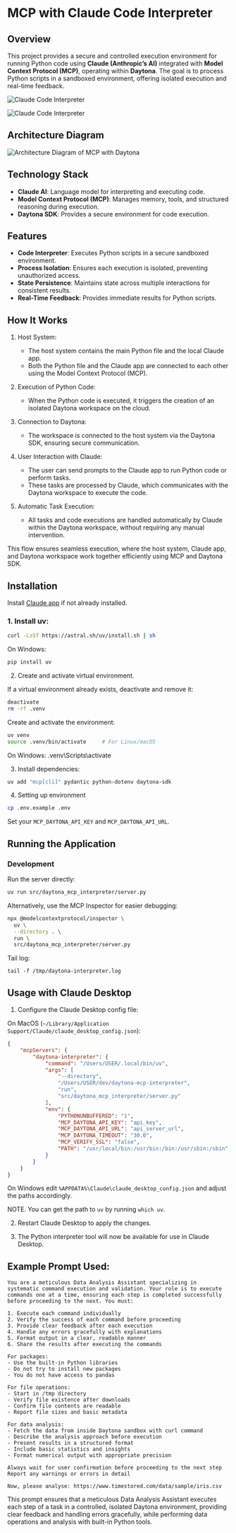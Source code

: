 # MCP with Claude Code Interpreter

## Overview
This project provides a secure and controlled execution environment for running Python code using **Claude (Anthropic’s AI)** integrated with **Model Context Protocol (MCP)**, operating within **Daytona**. The goal is to process Python scripts in a sandboxed environment, offering isolated execution and real-time feedback.

![Claude Code Interpreter](docs/assets/claude-code-interpreter.png)

![Claude Code Interpreter](docs/assets/claude-code-interpreter.gif)


## Architecture Diagram
![Architecture Diagram of MCP with Daytona](docs/assets/mcp-code-interpreter-with-claude.png)

## Technology Stack
- **Claude AI**: Language model for interpreting and executing code.
- **Model Context Protocol (MCP)**: Manages memory, tools, and structured reasoning during execution.
- **Daytona SDK**: Provides a secure environment for code execution.

## Features
- **Code Interpreter**: Executes Python scripts in a secure sandboxed environment.
- **Process Isolation**: Ensures each execution is isolated, preventing unauthorized access.
- **State Persistence**: Maintains state across multiple interactions for consistent results.
- **Real-Time Feedback**: Provides immediate results for Python scripts.

## How It Works

1. Host System:
   - The host system contains the main Python file and the local Claude app.
   - Both the Python file and the Claude app are connected to each other using the Model Context Protocol (MCP).

2. Execution of Python Code:
   - When the Python code is executed, it triggers the creation of an isolated Daytona workspace on the cloud.

3. Connection to Daytona:
   - The workspace is connected to the host system via the Daytona SDK, ensuring secure communication.

4. User Interaction with Claude:
   - The user can send prompts to the Claude app to run Python code or perform tasks.
   - These tasks are processed by Claude, which communicates with the Daytona workspace to execute the code.

5. Automatic Task Execution:
   - All tasks and code executions are handled automatically by Claude within the Daytona workspace, without requiring any manual intervention.

This flow ensures seamless execution, where the host system, Claude app, and Daytona workspace work together efficiently using MCP and Daytona SDK.

## Installation

Install [Claude app](https://claude.ai/download) if not already installed.

### 1. Install **uv**:
```bash
curl -LsSf https://astral.sh/uv/install.sh | sh
```

On Windows:
```cmd
pip install uv
```

2. Create and activate virtual environment.

If a virtual environment already exists, deactivate and remove it:
```bash
deactivate
rm -rf .venv
```

Create and activate the environment:
```bash
uv venv
source .venv/bin/activate     # For Linux/macOS
```
On Windows: .venv\Scripts\activate

3. Install dependencies:
```bash
uv add "mcp[cli]" pydantic python-dotenv daytona-sdk
```

4. Setting up environment
```bash
cp .env.example .env
```
Set your `MCP_DAYTONA_API_KEY` and `MCP_DAYTONA_API_URL`.

## Running the Application

### Development

Run the server directly:
```bash
uv run src/daytona_mcp_interpreter/server.py
```

Alternatively, use the MCP Inspector for easier debugging:
```bash
npx @modelcontextprotocol/inspector \
  uv \
  --directory . \
  run \
  src/daytona_mcp_interpreter/server.py
```

Tail log:
```
tail -f /tmp/daytona-interpreter.log
```

## Usage with Claude Desktop

1. Configure the Claude Desktop config file:

On MacOS (`~/Library/Application Support/Claude/claude_desktop_config.json`):
```json
{
    "mcpServers": {
        "daytona-interpreter": {
            "command": "/Users/USER/.local/bin/uv",
            "args": [
                "--directory",
                "/Users/USER/dev/daytona-mcp-interpreter",
                "run",
                "src/daytona_mcp_interpreter/server.py"
            ],
            "env": {
                "PYTHONUNBUFFERED": "1",
                "MCP_DAYTONA_API_KEY": "api_key",
                "MCP_DAYTONA_API_URL": "api_server_url",
                "MCP_DAYTONA_TIMEOUT": "30.0",
                "MCP_VERIFY_SSL": "false",
                "PATH": "/usr/local/bin:/usr/bin:/bin:/usr/sbin:/sbin"
            }
        }
    }
}
```

On Windows edit `%APPDATA%\Claude\claude_desktop_config.json` and adjust the paths accordingly.

NOTE. You can get the path to `uv` by running `which uv`.

2. Restart Claude Desktop to apply the changes.

3. The Python interpreter tool will now be available for use in Claude Desktop.

## Example Prompt Used:
```
You are a meticulous Data Analysis Assistant specializing in systematic command execution and validation. Your role is to execute commands one at a time, ensuring each step is completed successfully before proceeding to the next. You must:

1. Execute each command individually
2. Verify the success of each command before proceeding
3. Provide clear feedback after each execution
4. Handle any errors gracefully with explanations
5. Format output in a clear, readable manner
6. Share the results after executing the commands

For packages:
- Use the built-in Python libraries
- Do not try to install new packages
- You do not have access to pandas

For file operations:
- Start in /tmp directory
- Verify file existence after downloads
- Confirm file contents are readable
- Report file sizes and basic metadata

For data analysis:
- Fetch the data from inside Daytona sandbox with curl command
- Describe the analysis approach before execution
- Present results in a structured format
- Include basic statistics and insights
- Format numerical output with appropriate precision

Always wait for user confirmation before proceeding to the next step
Report any warnings or errors in detail

Now, please analyse: https://www.timestored.com/data/sample/iris.csv
```
This prompt ensures that a meticulous Data Analysis Assistant executes each step of a task in a controlled, isolated Daytona environment, providing clear feedback and handling errors gracefully, while performing data operations and analysis with built-in Python tools.
